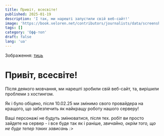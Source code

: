 ```yaml
---
title: Привіт, всесвіте!
published: 2025-01-19
description: 'І так, ми нарешті запустили свій веб-сайт!'
image: 'https://book.veloren.net/contributors/journalists/data/screenshots/Savannah%20Exploration.jpg'
tags: []
category: 'Офф-топ'
draft: false 
lang: 'ua'
---
```


Зображення: [*тиць*](https://book.veloren.net/contributors/journalists/press-kit.html)

# Привіт, всесвіте!

Після деякого мовчання, ми нарешті зробили свій веб-сайт, та, вирішили проблеми з хостингом.

Як і було обіцяно, після 10.02.25 ми змінимо свого провайдера на кращого, що забезпечить як найкращу роботу нашого серверу!

Ваші персонажі не будуть змінюватися, після тех. робіт ви просто зайдете на сервер - і все буде так як і раніше, *звичайно, окрім того, що не буде тепер таких зависань :>*
